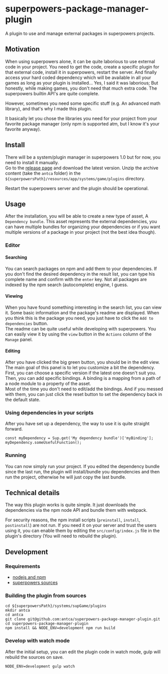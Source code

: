 # superpowers-package-manager-plugin

A plugin to use and manage external packages in superpowers projects.


## Motivation

When using superpowers alone, it can be quite laborious to use external code in your project.
You need to get the code, create a specific plugin for that external code, install it in superpowers, restart the server. And finally access your hard coded dependency which will be available in all your games as long as your plugin is installed...
Yes, I said it was laborious; But honestly, while making games, you don't need that much extra code. The superpowers builtin API's are quite complete.

However, sometimes you need some specific stuff (e.g. An advanced math library), and that's why I made this plugin.

It basically let you chose the libraries you need for your project from your favorite package manager (only npm is supported atm, but I know it's your favorite anyway).


## Install

There will be a system/plugin manager in superpowers 1.0 but for now, you need to install it manually.  
Go to the [release page](https://github.com/antca/superpowers-package-manager-plugin/releases) and download the latest version.
Unzip the archive content (take the `antca` folder) in the `${superpowersPath}/resources/app/systems/game/plugins` directory.

Restart the superpowers server and the plugin should be operational.


## Usage

After the installation, you will be able to create a new type of asset, A `Dependency bundle`.
This asset represents the external dependencies, you can have multiple bundles for organizing your dependencies or if you want multiple versions of a package in your project (not the best idea though).

### Editor

#### Searching

You can search packages on npm and add them to your dependencies. If you don't find the desired dependency in the result list, you can type his complete name and confirm with the `enter` key. Not all packages are indexed by the npm search (autocomplete) engine, I guess.


#### Viewing

When you have found something interesting in the search list, you can view it. Some basic information and the package's readme are displayed.
When you think this is the package you need, you just have to click the `Add to dependencies` button.  
The readme can be quite useful while developing with superpowers. You can easily view it by using the `view` button in the `Actions` column of the `Manage` panel.


#### Editing

After you have clicked the big green button, you should be in the edit view.
The main goal of this panel is to let you customize a bit the dependency.  
First, you can choose a specific version if the latest one doesn't suit you.  
Then, you can add specific bindings. A binding is a mapping from a path of a node module to a property of the asset.  
Most of the time you don't need to edit/add the bindings. And if you messed with them, you can just click the reset button to set the dependency back in the default state.


### Using dependencies in your scripts

After you have set up a dependency, the way to use it is quite straight forward.
```javacript
const myDependency = Sup.get('My dependency bundle')['myBinding'];
myDependency.someUsefulFunction();
```


### Running

You can now simply run your project. If you edited the dependency bundle since the last run, the plugin will install/bundle you dependencies and then run the project, otherwise he will just copy the last bundle.


## Technical details

The way this plugin works is quite simple. It just downloads the dependencies via the npm node API and bundle them with webpack.

For security reasons, the npm install scripts (`preinstall`, `install`, `postinstall`) are not run. If you need it on your server and trust the users using it, you can enable them by editing the `src/config/index.js` file in the plugin's directory (You will need to rebuild the plugin).

## Development

### Requirements

- [nodejs and npm](https://nodejs.org)
- [superpowers sources](http://docs.superpowers-html5.com/en/development/building-superpowers)

### Building the plugin from sources

```shell
cd ${superpowersPath}/systems/supGame/plugins
mkdir antca
cd antca
git clone git@github.com:antca/superpowers-package-manager-plugin.git
cd superpowers-package-manager-plugin
npm install && NODE_ENV=development npm run build
```

### Develop with watch mode
After the initial setup, you can edit the plugin code in watch mode, gulp will rebuild the sources on save.

```shell
NODE_ENV=development gulp watch
```
